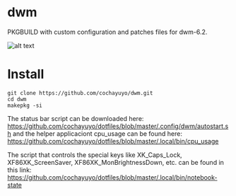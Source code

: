 # dwm
PKGBUILD with custom configuration and patches files for dwm-6.2.

![alt text](https://github.com/cochayuyo/dwm/blob/master/screenshot.png)


# Install
```
git clone https://github.com/cochayuyo/dwm.git
cd dwm
makepkg -si
```

The status bar script can be downloaded here: https://github.com/cochayuyo/dotfiles/blob/master/.config/dwm/autostart.sh and the helper applicaciont cpu_usage can be found here: https://github.com/cochayuyo/dotfiles/blob/master/.local/bin/cpu_usage

The script that controls the special keys like  XK_Caps_Lock, XF86XK_ScreenSaver,  XF86XK_MonBrightnessDown, etc. can be found in this link: https://github.com/cochayuyo/dotfiles/blob/master/.local/bin/notebook-state


